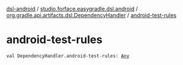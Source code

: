 [dsl-android](../../index.md) / [studio.forface.easygradle.dsl.android](../index.md) / [org.gradle.api.artifacts.dsl.DependencyHandler](index.md) / [android-test-rules](./android-test-rules.md)

# android-test-rules

`val DependencyHandler.android-test-rules: `[`Any`](https://kotlinlang.org/api/latest/jvm/stdlib/kotlin/-any/index.html)